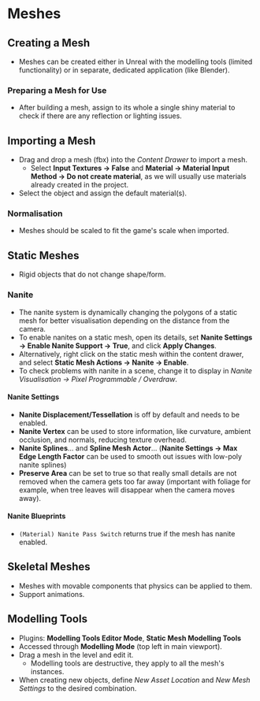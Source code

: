 # Meshes

## Creating a Mesh

- Meshes can be created either in Unreal with the modelling tools (limited functionality) or in separate, dedicated application (like Blender).

### Preparing a Mesh for Use

- After building a mesh, assign to its whole a single shiny material to check if there are any reflection or lighting issues.

## Importing a Mesh

- Drag and drop a mesh (fbx) into the _Content Drawer_ to import a mesh.
  - Select **Input Textures -> False** and **Material -> Material Input Method -> Do not create material**, as we will usually use materials already created in the project.
- Select the object and assign the default material(s).

### Normalisation

- Meshes should be scaled to fit the game's scale when imported.

## Static Meshes

- Rigid objects that do not change shape/form.

### Nanite

- The nanite system is dynamically changing the polygons of a static mesh for better visualisation depending on the distance from the camera.
- To enable nanites on a static mesh, open its details, set **Nanite Settings -> Enable Nanite Support -> True**, and click **Apply Changes**.
- Alternatively, right click on the static mesh within the content drawer, and select **Static Mesh Actions -> Nanite -> Enable**.
- To check problems with nanite in a scene, change it to display in _Nanite Visualisation -> Pixel Programmable / Overdraw_.

#### Nanite Settings

- **Nanite Displacement/Tessellation** is off by default and needs to be enabled.
- **Nanite Vertex** can be used to store information, like curvature, ambient occlusion, and normals, reducing texture overhead.
- **Nanite Splines**... and **Spline Mesh Actor**... (**Nanite Settings -> Max Edge Length Factor** can be used to smooth out issues with low-poly nanite splines)
- **Preserve Area** can be set to true so that really small details are not removed when the camera gets too far away (important with foliage for example, when tree leaves will disappear when the camera moves away).

#### Nanite Blueprints

- `(Material) Nanite Pass Switch` returns true if the mesh has nanite enabled.

## Skeletal Meshes

- Meshes with movable components that physics can be applied to them.
- Support animations.

## Modelling Tools

- Plugins: **Modelling Tools Editor Mode**, **Static Mesh Modelling Tools**
- Accessed through **Modelling Mode** (top left in main viewport).
- Drag a mesh in the level and edit it.
  - Modelling tools are destructive, they apply to all the mesh's instances.
- When creating new objects, define _New Asset Location_ and _New Mesh Settings_ to the desired combination.
